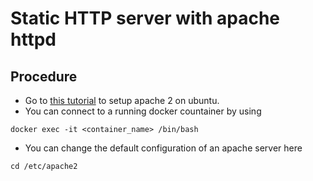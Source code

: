 # Static HTTP server with apache httpd

## Procedure

* Go to [this tutorial](https://www.digitalocean.com/community/tutorials/how-to-install-the-apache-web-server-on-ubuntu-18-04-quickstart) to setup apache 2 on ubuntu.
* You can connect to a running docker countainer by using
```shell
docker exec -it <container_name> /bin/bash
```
* You can change the default configuration of an apache server here
```shell
cd /etc/apache2
```

